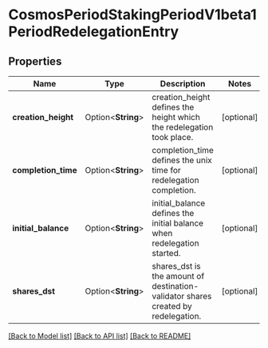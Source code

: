 # CosmosPeriodStakingPeriodV1beta1PeriodRedelegationEntry

## Properties

Name | Type | Description | Notes
------------ | ------------- | ------------- | -------------
**creation_height** | Option<**String**> | creation_height  defines the height which the redelegation took place. | [optional]
**completion_time** | Option<**String**> | completion_time defines the unix time for redelegation completion. | [optional]
**initial_balance** | Option<**String**> | initial_balance defines the initial balance when redelegation started. | [optional]
**shares_dst** | Option<**String**> | shares_dst is the amount of destination-validator shares created by redelegation. | [optional]

[[Back to Model list]](../README.md#documentation-for-models) [[Back to API list]](../README.md#documentation-for-api-endpoints) [[Back to README]](../README.md)


